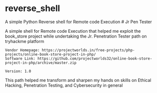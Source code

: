 # reverse_shell

A simple Python Reverse shell for Remote code Execution # Jr Pen Tester

A simple shell for Remote code Execution that helped me exploit the book_store project while undertaking the Jr. Penetration Tester path on tryhackme platform

    Vendor Homepage: https://projectworlds.in/free-projects/php-projects/online-book-store-project-in-php/
    Software Link: https://github.com/projectworlds32/online-book-store-project-in-php/archive/master.zip
    
    Version: 1.0

This path helped me transform and sharpen my hands on skills on Ethical Hacking, Penetration Testing, and Cybersecurity in general